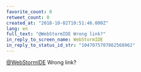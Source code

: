 ```yaml
---
favorite_count: 0
retweet_count: 0
created_at: "2018-10-02T10:51:46.000Z"
lang: en
full_text: "@WebStormIDE Wrong link?"
in_reply_to_screen_name: WebStormIDE
in_reply_to_status_id_str: "1047075707862568962"
---
```


[@WebStormIDE](https://twitter.com/WebStormIDE) Wrong link?
